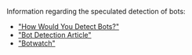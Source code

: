Information regarding the speculated detection of bots:
- ["How Would You Detect Bots?"](http://forum.tip.it/topic/290655-how-would-you-detect-bots/)
- ["Bot Detection Article"](https://iseclab.org/papers/botdetection-article.pdf)
- ["Botwatch"](http://runescape.wikia.com/wiki/Botwatch)
